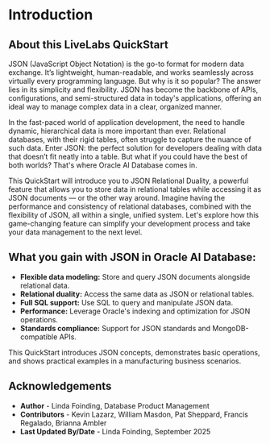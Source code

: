 # Introduction

## About this LiveLabs QuickStart

JSON (JavaScript Object Notation) is the go-to format for modern data exchange. It’s lightweight, human-readable, and works seamlessly across virtually every programming language. But why is it so popular? The answer lies in its simplicity and flexibility. JSON has become the backbone of APIs, configurations, and semi-structured data in today's applications, offering an ideal way to manage complex data in a clear, organized manner.

In the fast-paced world of application development, the need to handle dynamic, hierarchical data is more important than ever. Relational databases, with their rigid tables, often struggle to capture the nuance of such data. Enter JSON: the perfect solution for developers dealing with data that doesn’t fit neatly into a table. But what if you could have the best of both worlds? That's where Oracle AI Database comes in.

This QuickStart will introduce you to JSON Relational Duality, a powerful feature that allows you to store data in relational tables while accessing it as JSON documents — or the other way around. Imagine having the performance and consistency of relational databases, combined with the flexibility of JSON, all within a single, unified system. Let's explore how this game-changing feature can simplify your development process and take your data management to the next level.

## What you gain with JSON in Oracle AI Database:

- **Flexible data modeling:** Store and query JSON documents alongside relational data.
- **Relational duality:** Access the same data as JSON or relational tables.
- **Full SQL support:** Use SQL to query and manipulate JSON data.
- **Performance:** Leverage Oracle's indexing and optimization for JSON operations.
- **Standards compliance:** Support for JSON standards and MongoDB-compatible APIs.

This QuickStart introduces JSON concepts, demonstrates basic operations, and shows practical examples in a manufacturing business scenarios.

## Acknowledgements
* **Author** - Linda Foinding, Database Product Management
* **Contributors** - Kevin Lazarz, William Masdon, Pat Sheppard, Francis Regalado, Brianna Ambler
* **Last Updated By/Date** - Linda Foinding, September 2025